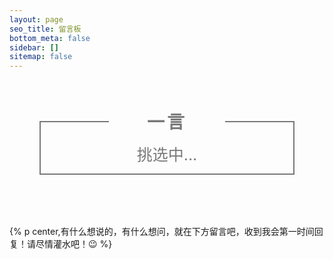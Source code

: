 ```yaml
---
layout: page
seo_title: 留言板
bottom_meta: false
sidebar: []
sitemap: false
---
```


<div class="poem-wrap">
  <div class="poem-border poem-left"></div>
  <div class="poem-border poem-right"></div>
    <h1>一言</h1>
    <p id="poem">挑选中...</p>
    <p id="info">
</div>

{% p center,有什么想说的，有什么想问，就在下方留言吧，收到我会第一时间回复！请尽情灌水吧！😉 %}

<script>
    $.get("https://v1.hitokoto.cn?c=i&c=j", function (data, status) {
        if (status == 'success') {
            $('#poem').html(data.hitokoto);
            if (data.from_who != null) {
                $('#info').html(data.from_who + " · " + "《 " + data.from + " 》");
            } else {
                $('#info').html(data.from);
            }
        } else {
            $('#poem').html("获取出错啦");
        }
    });
</script>

<style>
.poem-wrap {
    position: relative;
    width: 730px;
    max-width: 80%;
    border: 2px solid #797979;
    border-top: 0;
    text-align: center;
    margin: 80px auto;
}
 
.poem-wrap h1 {
    position: relative;
    margin-top: -20px;
    display: inline-block;
    letter-spacing: 4px;
    color: #797979;
    border-bottom: none;
}
 
.md .poem-wrap h1:before{
    height: 0;
}

.poem-wrap p {
    width: 70%;
    margin: auto;
    line-height: 30px;
    color: #797979;
}
 
.poem-wrap p#poem {
    text-align: center;
    font-size: 25px;
}
 
.poem-wrap p#info {
    text-align: center;
    font-size: 15px;
    margin: 15px auto;
}
 
.poem-border {
    position: absolute;
    height: 2px;
    width: 27%;
    background-color: #797979;
}
 
.poem-right {
    right: 0;
}
 
.poem-left {
    left: 0;
}

@media (max-width: 685px) {
    .poem-border {
        width: 18%;
    }
}
 
@media (max-width: 500px) {
    .poem-wrap {
        margin-top: 60px;
        margin-bottom: 20px;
        border-top: 2px solid #797979;
    }
 
    .poem-wrap h1 {
        margin: 20px 6px;
    }
 
    .poem-border {
        display: none;
    }
}
</style>

